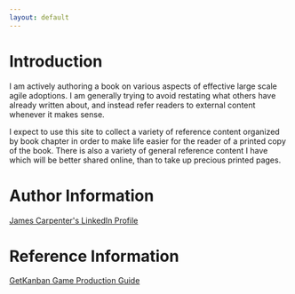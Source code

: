 ```yaml
---
layout: default
---
```


# Introduction

I am actively authoring a book on various aspects of effective large scale agile adoptions. I am generally trying to avoid restating what others have already written about, and instead refer readers to external content whenever
it makes sense. 

I expect to use this site to collect a variety of reference content organized by book chapter in order to make life easier for the reader of a printed copy of the book. There is also a variety of general reference content I have which will be better shared online, than to take up precious printed pages.

# Author Information

[James Carpenter's LinkedIn Profile](https://www.linkedin.com/in/jamescarpenter1/)

# Reference Information

[GetKanban Game Production Guide](reference_info/GetKanbanProductionGuide)

